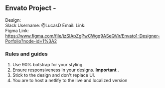 ##  Envato Project - 

Design:  
Slack Username: @LucasD
Email: 
Link:  
Figma Link: https://www.figma.com/file/jzSIApZgPwCWgq9ASeQVir/Envato1-Designer-Porfolio?node-id=1%3A2





### Rules and guides
1. Use 90% botstrap for your styling.
2. Ensure responsiveness in your designs. **Important** .
3. Stick to the design and don't replace UI.
4. You are to host a netlify to the live and localized  version
